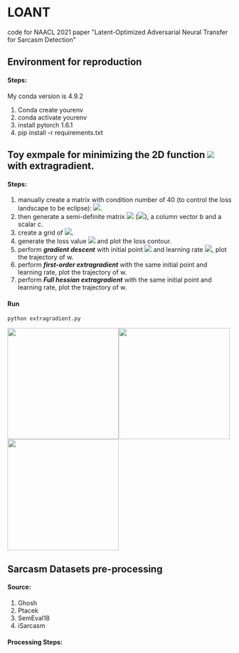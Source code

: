 # LOANT
code for NAACL 2021 paper "Latent-Optimized Adversarial Neural Transfer for Sarcasm Detection"

## Environment for reproduction
#### Steps:
My conda version is 4.9.2
1. Conda create yourenv
2. conda activate yourenv
3. install pytorch 1.6.1
4. pip install -r requirements.txt

## Toy exmpale for minimizing the 2D function ![](https://render.githubusercontent.com/render/math?math=f(w)=w^{T}Aw%2Bb^{T}w%2Bc) with extragradient.

#### Steps:
1. manually create a matrix with condition number of 40 (to control the loss landscape to be eclipse): ![](https://render.githubusercontent.com/render/math?math=\Lambda=[[40,0],[0,1]]).
2. then generate a semi-definite matrix ![](https://render.githubusercontent.com/render/math?math=A\in\mathbb{R}^{2\times2}) (![](https://render.githubusercontent.com/render/math?math=A=Q\Lambda%20Q^{T})), a column vector b and a scalar c.
3. create a grid of ![](https://render.githubusercontent.com/render/math?math=(w_0,w_1)).
4. generate the loss value ![](https://render.githubusercontent.com/render/math?math=f(w)) and plot the loss contour.
5. perform **_gradient descent_** with initial point ![](https://render.githubusercontent.com/render/math?math=(w_0=0,w_1=-0.15)) and learning rate ![](https://render.githubusercontent.com/render/math?math=\eta=0.025), plot the trajectory of w.
6. perform **_first-order extragradient_** with the same initial point and learning rate, plot the trajectory of w.
7. perform **_Full hessian extragradient_** with the same initial point and learning rate, plot the trajectory of w.

#### Run
```python extragradient.py```

<img src="./img/Gradient_Descent.png" width="250"/><img src="./img/First_Order.png" width="250"/><img src="./img/Second_Order.png" width="250"/>

## Sarcasm Datasets pre-processing
#### Source:
1. Ghosh
2. Ptacek
3. SemEval18
4. iSarcasm
#### Processing Steps:
